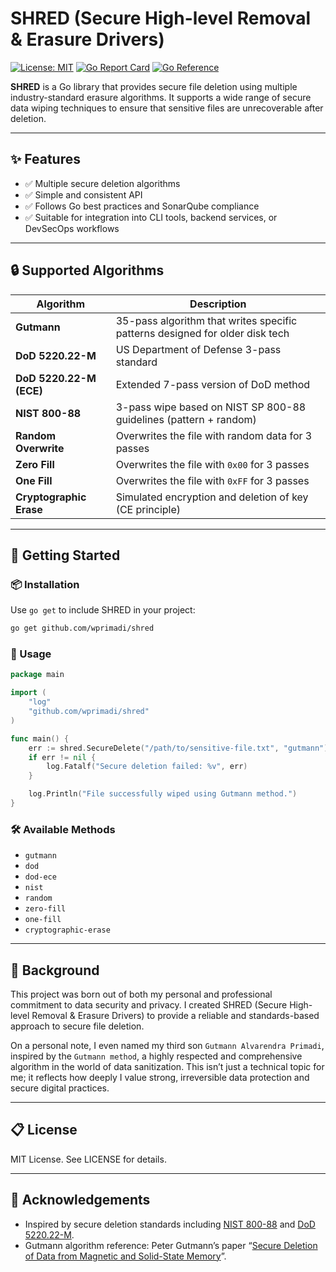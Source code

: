 # SHRED (Secure High-level Removal & Erasure Drivers)

[![License: MIT](https://img.shields.io/badge/License-MIT-blue.svg)](LICENSE)
[![Go Report Card](https://goreportcard.com/badge/github.com/wprimadi/shred)](https://goreportcard.com/report/github.com/wprimadi/shred)
[![Go Reference](https://pkg.go.dev/badge/github.com/wprimadi/shred.svg)](https://pkg.go.dev/github.com/wprimadi/shred)

**SHRED** is a Go library that provides secure file deletion using multiple industry-standard erasure algorithms. It supports a wide range of secure data wiping techniques to ensure that sensitive files are unrecoverable after deletion.

---

## ✨ Features

- ✅ Multiple secure deletion algorithms
- ✅ Simple and consistent API
- ✅ Follows Go best practices and SonarQube compliance
- ✅ Suitable for integration into CLI tools, backend services, or DevSecOps workflows

---

## 🔒 Supported Algorithms

| Algorithm                | Description                                                                 |
|--------------------------|-----------------------------------------------------------------------------|
| **Gutmann**              | 35-pass algorithm that writes specific patterns designed for older disk tech |
| **DoD 5220.22-M**        | US Department of Defense 3-pass standard                                     |
| **DoD 5220.22-M (ECE)**  | Extended 7-pass version of DoD method                                       |
| **NIST 800-88**          | 3-pass wipe based on NIST SP 800-88 guidelines (pattern + random)           |
| **Random Overwrite**     | Overwrites the file with random data for 3 passes                           |
| **Zero Fill**            | Overwrites the file with `0x00` for 3 passes                                |
| **One Fill**             | Overwrites the file with `0xFF` for 3 passes                                |
| **Cryptographic Erase**  | Simulated encryption and deletion of key (CE principle)                     |

---

## 🚀 Getting Started

### 📦 Installation

Use `go get` to include SHRED in your project:

```bash
go get github.com/wprimadi/shred
```

### 🧩 Usage

```go
package main

import (
    "log"
    "github.com/wprimadi/shred"
)

func main() {
    err := shred.SecureDelete("/path/to/sensitive-file.txt", "gutmann")
    if err != nil {
        log.Fatalf("Secure deletion failed: %v", err)
    }

    log.Println("File successfully wiped using Gutmann method.")
}
```

### 🛠️ Available Methods

- `gutmann`
- `dod`
- `dod-ece`
- `nist`
- `random`
- `zero-fill`
- `one-fill`
- `cryptographic-erase`

---

## 🧠 Background

This project was born out of both my personal and professional commitment to data security and privacy. I created SHRED (Secure High-level Removal & Erasure Drivers) to provide a reliable and standards-based approach to secure file deletion.

On a personal note, I even named my third son `Gutmann Alvarendra Primadi`, inspired by the `Gutmann method`, a highly respected and comprehensive algorithm in the world of data sanitization. This isn’t just a technical topic for me; it reflects how deeply I value strong, irreversible data protection and secure digital practices.

---

## 📋 License

MIT License. See LICENSE for details.

---

## 🙏 Acknowledgements

- Inspired by secure deletion standards including [NIST 800-88](https://csrc.nist.gov/publications/detail/sp/800-88/rev-1/final) and [DoD 5220.22-M](https://www.dss.mil/).
- Gutmann algorithm reference: Peter Gutmann’s paper “[Secure Deletion of Data from Magnetic and Solid-State Memory](https://www.cs.auckland.ac.nz/~pgut001/pubs/secure_del.html)”.